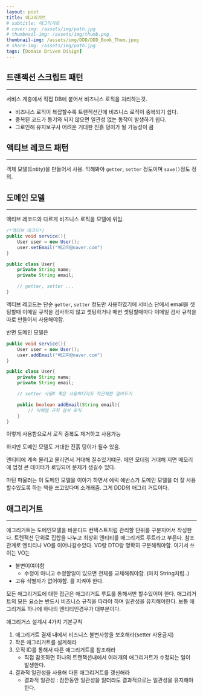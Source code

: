 ```yaml
---
layout: post
title: 애그리거트
# subtitle: 애그리거트
# cover-img: /assets/img/path.jpg
# thumbnail-img: /assets/img/thumb.png
thumbnail-img: /assets/img/DDD/DDD_Book_Thum.jpeg
# share-img: /assets/img/path.jpg
tags: [Domain Driven Disign]
---
```


## 트랜젝션 스크립트 패턴
---
서비스 계층에서 직접 DB에 붙어서 비즈니스 로직을 처리하는것.

* 비즈니스 로직이 복잡할수록 트랜젝션간에 비즈니스 로직이 중복되기 쉽다.
* 중복된 코드가 동기와 되지 않으면 일관성 없는 동작이 발생하기 쉽다.
* 그로인해 유지보구사 어려운 거대한 진흙 덩이가 될 가능성이 큼

## 액티브 레코드 패턴
---

객체 모댈(Entity)을 만들어서 사용.
끽해봐야 `getter`, `setter` 정도이며 `save()`정도 정의.


## 도메인 모델
---

액티브 레코드와 다르게 비즈니스 로직을 모델에 위임.
```java
/*액티브 래코드*/
public void service(){
	User user = new User();
	user.setEmail("배고파@naver.com")
}

public class User{
	private String name;
	private String email;

	// getter, setter ...
}
```
액티브 레코드는 단순 `getter`, `setter` 정도만 사용하였기에
서비스 단에서 email을 셋팅할때 이메일 규칙을 검사하지 않고 셋팅하거나 매번 셋팅할때마다 이메일 검사 규칙을 따로 만들어서 사용해야함.

반면 도메인 모델은
```java
public void service(){
	User user = new User();
	user.addEmail("배고파@naver.com")
}

public class User{
	private String name;
	private String email;

	// setter 사용X 혹은 사용하더라도 적근제한 걸어두기

	public boolean addEmail(String email){
		// 이메일 규칙 검사 로직
	}
}
```
이렇게 사용함으로서 로직 중복도 제거하고 사용가능

하지만 도메인 모델도 거대한 진흙 덩이가 될수 있음.

엔티티에 계속 물리고 물리면서 거대해 질수있기떄문.
메인 모데링 거대해 지면 메모리에 엄청 큰 데이터가 로딩되어 문제가 생길수 있다.

마틴 파울러는 이 도메인 모델을 이야기 하면서 에릭 에반스가 도메인 모델을 더 잘 사용할수있도록 하는 책을 쓰고있다며 소개래줌. 그게 DDD의 애그리 거트이다.

## 애그리거트
---

애그리거트는 도메인모댈을 바운디드 컨택스트처럼 관리할 단위를 구분지어서 작성한다.
트렌잭션 단위로 집합을 나누고 최상위 엔티티를 애그리거트 루트라고 부른다.
참조 관계로 엔티티나 VO를 이어나갈수있다.
VO랑 DTO랑 명확히 구분해줘야함.
여기서 쓰이는 VO는
- 불변이여야함
	- 수정이 아니고 수정할일이 있으면 전체를 교체해줘야함. (마치 String처럼..)
- 고유 식별자가 없어야함.
를 지켜야 한다.

모든 애그리거트에 대한 접근은 애그리거트 루트를 통해서만 할수있어야 한다.
애그리거트의 모든 요소는 반드시 비즈니스 규칙을 따라야 하며 일관성을 유지해야한다.
보통 애그리거트 하나에 하나의 엔티티인경우가 대부분이다.

애그리거스 설계시 4가지 기본규칙
1. 애그리거트 결재 내에서 비즈니스 불변사항을 보호해라(setter 사용금지)
2. 작은 애그리거트를 설계해라
3. 오직 ID를 통해서 다른 애그리거트를 참조해라
	-  직접 참조하면 하나의 트랜잭션내에서 여러개의 애그리거트가 수정되는 일이 발생한다.
4. 결과적 일관성을 사용해 다른 애그리거트를 갱신해라
	- 결과적 일관성 : 잠깐동안 일관성을 잃더라도 결과적으로는 일관성을 유지해야한다.

